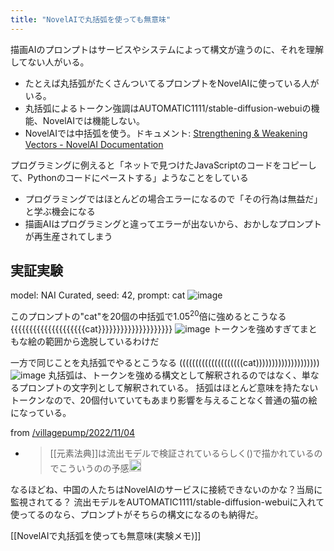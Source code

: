 ```yaml
---
title: "NovelAIで丸括弧を使っても無意味"
---
```


描画AIのプロンプトはサービスやシステムによって構文が違うのに、それを理解してない人がいる。
- たとえば丸括弧がたくさんついてるプロンプトをNovelAIに使っている人がいる。
- 丸括弧によるトークン強調はAUTOMATIC1111/stable-diffusion-webuiの機能、NovelAIでは機能しない。
- NovelAIでは中括弧を使う。ドキュメント: [Strengthening & Weakening Vectors - NovelAI Documentation](https://docs.novelai.net/image/strengthening-weakening.html)

プログラミングに例えると「ネットで見つけたJavaScriptのコードをコピーして、Pythonのコードにペーストする」ようなことをしている
- プログラミングではほとんどの場合エラーになるので「その行為は無益だ」と学ぶ機会になる
- 描画AIはプログラミングと違ってエラーが出ないから、おかしなプロンプトが再生産されてしまう

## 実証実験
model: NAI Curated, seed: 42, prompt: cat
![image](https://gyazo.com/76594a8a23249972f61bb4cfc3459330/thumb/1000)

このプロンプトの"cat"を20個の中括弧で$1.05^{20}$倍に強めるとこうなる
{{{{{{{{{{{{{{{{{{{{cat}}}}}}}}}}}}}}}}}}}}
![image](https://gyazo.com/80ea2782877cca9c0bd753493b0c897b/thumb/1000)
トークンを強めすぎてまともな絵の範囲から逸脱しているわけだ

一方で同じことを丸括弧でやるとこうなる
((((((((((((((((((((cat))))))))))))))))))))
![image](https://gyazo.com/ae3b0e5220ea114fa2c980ab8682a6c1/thumb/1000)
丸括弧は、トークンを強める構文として解釈されるのではなく、単なるプロンプトの文字列として解釈されている。
括弧はほとんど意味を持たないトークンなので、20個付いていてもあまり影響を与えることなく普通の猫の絵になっている。


from [/villagepump/2022/11/04](https://scrapbox.io/villagepump/2022/11/04)
- > [[元素法典]]は流出モデルで検証されているらしく()で描かれているのでこういうのの予感<img src='https://scrapbox.io/api/pages/villagepump/基素/icon' alt='/villagepump/基素.icon' height="19.5"/>

なるほどね、中国の人たちはNovelAIのサービスに接続できないのかな？当局に監視されてる？
流出モデルをAUTOMATIC1111/stable-diffusion-webuiに入れて使ってるのなら、プロンプトがそちらの構文になるのも納得だ。


[[NovelAIで丸括弧を使っても無意味(実験メモ)]]